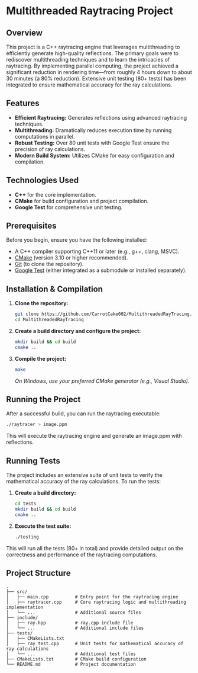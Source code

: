 # Multithreaded Raytracing Project

## Overview

This project is a C++ raytracing engine that leverages multithreading to efficiently generate high-quality reflections. The primary goals were to rediscover multithreading techniques and to learn the intricacies of raytracing. By implementing parallel computing, the project achieved a significant reduction in rendering time—from roughly 4 hours down to about 30 minutes (a 80% reduction). Extensive unit testing (80+ tests) has been integrated to ensure mathematical accuracy for the ray calculations.

## Features

- **Efficient Raytracing:** Generates reflections using advanced raytracing techniques.
- **Multithreading:** Dramatically reduces execution time by running computations in parallel.
- **Robust Testing:** Over 80 unit tests with Google Test ensure the precision of ray calculations.
- **Modern Build System:** Utilizes CMake for easy configuration and compilation.

## Technologies Used

- **C++** for the core implementation.
- **CMake** for build configuration and project compilation.
- **Google Test** for comprehensive unit testing.

## Prerequisites

Before you begin, ensure you have the following installed:
- A C++ compiler supporting C++11 or later (e.g., g++, clang, MSVC).
- [CMake](https://cmake.org/) (version 3.10 or higher recommended).
- [Git](https://git-scm.com/) (to clone the repository).
- [Google Test](https://github.com/google/googletest) (either integrated as a submodule or installed separately).

## Installation & Compilation

1. **Clone the repository:**

   ```bash
   git clone https://github.com/CarrotCake002/MultithreadedRayTracing.git
   cd MultithreadedRayTracing
   ```

2. **Create a build directory and configure the project:**

   ```bash
   mkdir build && cd build
   cmake ..
   ```

3. **Compile the project:**

   ```bash
   make
   ```

   *On Windows, use your preferred CMake generator (e.g., Visual Studio).*

## Running the Project

After a successful build, you can run the raytracing executable:

```bash
./raytracer > image.ppm
```

This will execute the raytracing engine and generate an image.ppm with reflections.

## Running Tests

The project includes an extensive suite of unit tests to verify the mathematical accuracy of the ray calculations. To run the tests:

1. **Create a build directory:**
   ```bash
   cd tests
   mkdir build && cd build
   cmake ..
   ```

2. **Execute the test suite:**

   ```bash
   ./testing
   ```

This will run all the tests (80+ in total) and provide detailed output on the correctness and performance of the raytracing computations.

## Project Structure

```
.
├── src/
│   ├── main.cpp          # Entry point for the raytracing engine
│   ├── raytracer.cpp     # Core raytracing logic and multithreading implementation
│   └── ...               # Additional source files
├── include/
│   ├── ray.hpp           # ray.cpp include file
│   └── ...               # Additional include files
├── tests/
│   ├── CMakeLists.txt
│   ├── ray_test.cpp      # Unit tests for mathematical accuracy of ray calculations
│   └── ...               # Additional test files
├── CMakeLists.txt        # CMake build configuration
└── README.md             # Project documentation
```
